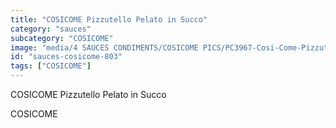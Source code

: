 ```yaml
---
title: "COSICOME Pizzutello Pelato in Succo"
category: "sauces"
subcategory: "COSICOME"
image: "media/4 SAUCES CONDIMENTS/COSICOME PICS/PC3967-Cosi-Come-Pizzutello-Pelato-in-succo.png"
id: "sauces-cosicome-803"
tags: ["COSICOME"]
---
```


COSICOME Pizzutello Pelato in Succo

COSICOME
